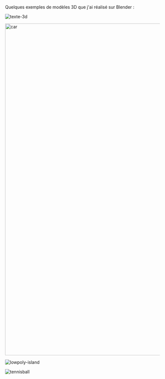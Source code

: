 Quelques exemples de modèles 3D que j'ai réalisé sur Blender :

![texte-3d](https://github.com/user-attachments/assets/36997097-b311-47de-9419-315e68eaed9c)

<img width="1920" height="1080" alt="car" src="https://github.com/user-attachments/assets/dfa7576a-efab-4c0b-a4c8-e4aaa77ce343" />

![lowpoly-island](https://github.com/user-attachments/assets/a381a7ce-5fb3-4d51-b7dc-4d626416903c)

![tennisball](https://github.com/user-attachments/assets/74e81695-539d-4cd7-b504-9c819d1f255e)

